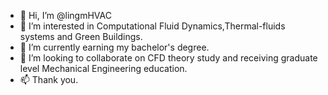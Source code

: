 - 👋 Hi, I’m @lingmHVAC
- 👀 I’m interested in Computational Fluid Dynamics,Thermal-fluids systems and Green Buildings.
- 🌱 I’m currently earning my bachelor's degree.
- 💞️ I’m looking to collaborate on CFD theory study and receiving graduate level Mechanical Engineering education.
- 📫 Thank you.

<!---
lingmHVAC/lingmHVAC is a ✨ special ✨ repository because its `README.md` (this file) appears on your GitHub profile.
You can click the Preview link to take a look at your changes.
--->
